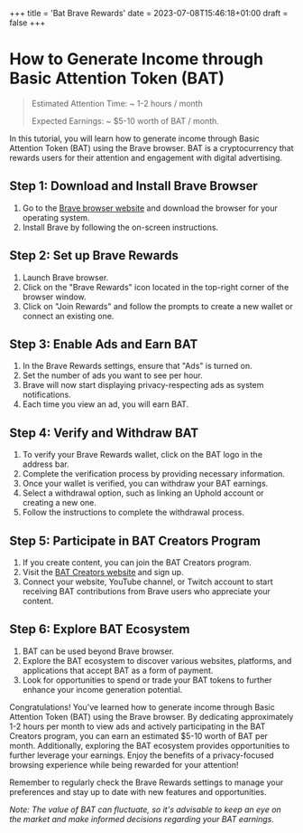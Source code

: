 +++
title = 'Bat Brave Rewards'
date = 2023-07-08T15:46:18+01:00
draft = false
+++


# How to Generate Income through Basic Attention Token (BAT)
> Estimated Attention Time: ~ 1-2 hours / month
>
> Expected Earnings: ~ $5-10 worth of BAT / month. 

In this tutorial, you will learn how to generate income through Basic Attention Token (BAT) using the Brave browser. BAT is a cryptocurrency that rewards users for their attention and engagement with digital advertising.

## Step 1: Download and Install Brave Browser

1. Go to the [Brave browser website](https://brave.com/) and download the browser for your operating system.
2. Install Brave by following the on-screen instructions.

## Step 2: Set up Brave Rewards

1. Launch Brave browser.
2. Click on the "Brave Rewards" icon located in the top-right corner of the browser window.
3. Click on "Join Rewards" and follow the prompts to create a new wallet or connect an existing one.

## Step 3: Enable Ads and Earn BAT

1. In the Brave Rewards settings, ensure that "Ads" is turned on.
2. Set the number of ads you want to see per hour.
3. Brave will now start displaying privacy-respecting ads as system notifications.
4. Each time you view an ad, you will earn BAT.

## Step 4: Verify and Withdraw BAT

1. To verify your Brave Rewards wallet, click on the BAT logo in the address bar.
2. Complete the verification process by providing necessary information.
3. Once your wallet is verified, you can withdraw your BAT earnings.
4. Select a withdrawal option, such as linking an Uphold account or creating a new one.
5. Follow the instructions to complete the withdrawal process.

## Step 5: Participate in BAT Creators Program

1. If you create content, you can join the BAT Creators program.
2. Visit the [BAT Creators website](https://creators.brave.com/) and sign up.
3. Connect your website, YouTube channel, or Twitch account to start receiving BAT contributions from Brave users who appreciate your content.

## Step 6: Explore BAT Ecosystem

1. BAT can be used beyond Brave browser.
2. Explore the BAT ecosystem to discover various websites, platforms, and applications that accept BAT as a form of payment.
3. Look for opportunities to spend or trade your BAT tokens to further enhance your income generation potential.

Congratulations! You've learned how to generate income through Basic Attention Token (BAT) using the Brave browser. By dedicating approximately 1-2 hours per month to view ads and actively participating in the BAT Creators program, you can earn an estimated $5-10 worth of BAT per month. Additionally, exploring the BAT ecosystem provides opportunities to further leverage your earnings. Enjoy the benefits of a privacy-focused browsing experience while being rewarded for your attention!

Remember to regularly check the Brave Rewards settings to manage your preferences and stay up to date with new features and opportunities.

*Note: The value of BAT can fluctuate, so it's advisable to keep an eye on the market and make informed decisions regarding your BAT earnings.*
